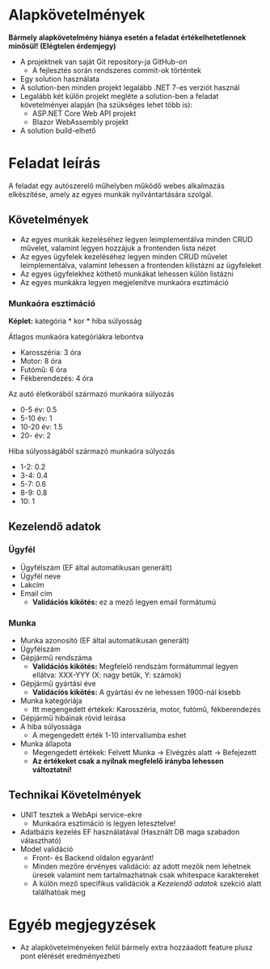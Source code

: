 # Alapkövetelmények
**Bármely alapkövetelmény hiánya esetén a feladat értékelhetetlennek minősül! (Elégtelen érdemjegy)**

- A projektnek van saját Git repository-ja GitHub-on
	- A fejlesztés során rendszeres commit-ok történtek
- Egy solution használata
- A solution-ben minden projekt legalább .NET 7-es verziót használ
- Legalább két külön projekt megléte a solution-ben a feladat követelményei alapján (ha szükséges lehet több is):
    - ASP.NET Core Web API projekt
	- Blazor WebAssembly projekt
- A solution build-elhető

# Feladat leírás
A feladat egy autószerelő műhelyben működő webes alkalmazás elkészítése, amely az egyes munkák nyilvántartására szolgál. 

## Követelmények
- Az egyes munkák kezeléséhez legyen leimplementálva minden CRUD művelet, valamint legyen hozzájuk a frontenden lista nézet
- Az egyes ügyfelek kezeléséhez legyen minden CRUD művelet leimplementálva, valamint lehessen a frontenden kilistázni az ügyfeleket
- Az egyes ügyfelekhez köthető munkákat lehessen külön listázni
- Az egyes munkákra legyen megjelenítve munkaóra esztimáció

### Munkaóra esztimáció
**Képlet:** kategória \* kor \* hiba súlyosság

Átlagos munkaóra kategóriákra lebontva

- Karosszéria: 3 óra
- Motor: 8 óra
- Futómű: 6 óra
- Fékberendezés: 4 óra

Az autó életkorából származó munkaóra súlyozás

- 0-5 év: 0.5
- 5-10 év: 1
- 10-20 év: 1.5
- 20- év: 2

Hiba súlyosságából származó munkaóra súlyozás

- 1-2: 0.2
- 3-4: 0.4
- 5-7: 0.6
- 8-9: 0.8
- 10: 1

## Kezelendő adatok
### Ügyfél
- Ügyfélszám (EF által automatikusan generált)
- Ügyfél neve
- Lakcím
- Email cím
	- **Validációs kikötés:** ez a mező legyen email formátumú
 
### Munka
- Munka azonosító (EF által automatikusan generált)
- Ügyfélszám
- Gépjármű rendszáma
	- **Validációs kikötés:** Megfelelő rendszám formátummal legyen ellátva: XXX-YYY (X: nagy betűk, Y: számok)
- Gépjármű gyártási éve
	- **Validációs kikötés:** A gyártási év ne lehessen 1900-nál kisebb
- Munka kategóriája
	- Itt megengedett értékek: Karosszéria, motor, futómű, fékberendezés
- Gépjármű hibáinak rövid leírása
- A hiba súlyossága
	- A megengedett érték 1-10 intervallumba eshet
- Munka állapota
	- Megengedett értékek: Felvett Munka -> Elvégzés alatt -> Befejezett
	- **Az értékeket csak a nyílnak megfelelő irányba lehessen változtatni!**

## Technikai Követelmények
- UNIT tesztek a WebApi service-ekre
	- Munkaóra esztimáció is legyen letesztelve!
- Adatbázis kezelés EF használatával (Használt DB maga szabadon választható)
- Model validáció
	- Front- és Backend oldalon egyaránt!
	- Minden mezőre érvényes validáció: az adott mezők nem lehetnek üresek valamint nem tartalmazhatnak csak whitespace karaktereket
	- A külön mező specifikus validációk a *Kezelendő adatok* szekció alatt találhatóak meg
 
# Egyéb megjegyzések
- Az alapkövetelményeken felül bármely extra hozzáadott feature plusz pont elérését eredményezheti
